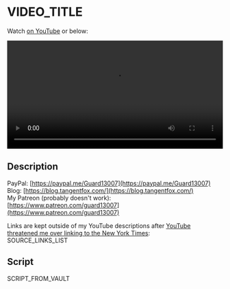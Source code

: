 # VIDEO_TITLE

Watch [on YouTube](YOUTUBE_VIDEO_LINK) or below:

<p><video controls style="width:100%;">
  <source src="../videos/VIDEO_FILENAME.mp4" type="video/mp4">
</video></p>

## Description

PayPal: [https://paypal.me/Guard13007](https://paypal.me/Guard13007)  
Blog: [https://blog.tangentfox.com/](https://blog.tangentfox.com/)  
My Patreon (probably doesn't work): [https://www.patreon.com/guard13007](https://www.patreon.com/guard13007)

Links are kept outside of my YouTube descriptions after [YouTube threatened me over linking to the New York Times](../YouTube-threat.md):  
SOURCE_LINKS_LIST

## Script

SCRIPT_FROM_VAULT

